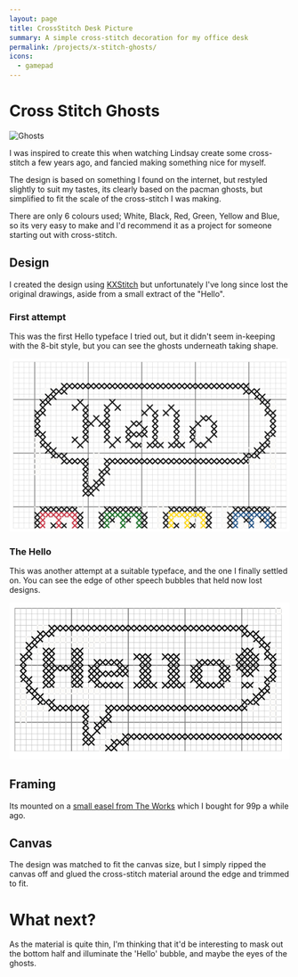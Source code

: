 ```yaml
---
layout: page
title: CrossStitch Desk Picture
summary: A simple cross-stitch decoration for my office desk
permalink: /projects/x-stitch-ghosts/
icons:
  - gamepad
---
```


# Cross Stitch Ghosts

![Ghosts](/images/x-stitch-ghosts.jpg)

I was inspired to create this when watching Lindsay create some cross-stitch a few years ago, and fancied making something nice for myself.

The design is based on something I found on the internet, but restyled slightly to suit my tastes, its clearly based on the pacman ghosts, but simplified to fit the scale of the cross-stitch I was making.


There are only 6 colours used; White, Black, Red, Green, Yellow and Blue, so its very easy to make and I'd recommend it as a project for someone starting out with cross-stitch.

## Design

I created the design using [KXStitch](https://userbase.kde.org/KXStitch) but unfortunately I've long since lost the original drawings, aside from a small extract of the "Hello".

### First attempt

This was the first Hello typeface I tried out, but it didn't seem in-keeping with the 8-bit style, but you can see the ghosts underneath taking shape.

![Hello Prototype with ghosts](images/xstitch-hello-prototype1.png)

### The Hello

This was another attempt at a suitable typeface, and the one I finally settled on. You can see the edge of other speech bubbles that held now lost designs.

![Hello Prototype](images/xstitch-hello-prototype2.png)

## Framing

Its mounted on a [small easel from The Works](http://www.theworks.co.uk/p/bulk-buy/12-boldmere-mini-canvases---9cm-x-7cm/kit04465) which I bought for 99p a while ago.

## Canvas
The design was matched to fit the canvas size, but I simply ripped the canvas off and glued the cross-stitch material around the edge and trimmed to fit.


# What next?

As the material is quite thin, I'm thinking that it'd be interesting to mask out the bottom half and illuminate the 'Hello' bubble, and maybe the eyes of the ghosts.

